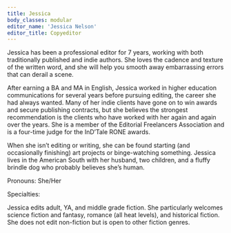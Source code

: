 ```yaml
---
title: Jessica
body_classes: modular
editor_name: 'Jessica Nelson'
editor_title: Copyeditor
---
```


Jessica has been a professional editor for 7 years, working with both traditionally published and indie authors.  She loves the cadence and texture of the written word, and she will help you smooth away embarrassing errors that can derail a scene. 

After earning a BA and MA in English, Jessica worked in higher education communications for several years before pursuing editing, the career she had always wanted. Many of her indie clients have gone on to win awards and secure publishing contracts, but she believes the strongest recommendation is the clients who have worked with her again and again over the years. She is a member of the Editorial Freelancers Association and is a four-time judge for the InD’Tale RONE awards.

When she isn’t editing or writing, she can be found starting (and occasionally finishing) art projects or binge-watching something. Jessica lives in the American South with her husband, two children, and a fluffy brindle dog who probably believes she’s human.

Pronouns: She/Her

Specialties:

Jessica edits adult, YA, and middle grade fiction. She particularly welcomes science fiction and fantasy, romance (all heat levels), and historical fiction. She does not edit non-fiction but is open to other fiction genres. 
